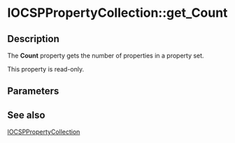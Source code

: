 # IOCSPPropertyCollection::get_Count

## Description

The **Count** property gets the number of properties in a property set.

This property is read-only.

## Parameters

## See also

[IOCSPPropertyCollection](https://learn.microsoft.com/windows/desktop/api/certadm/nn-certadm-iocsppropertycollection)